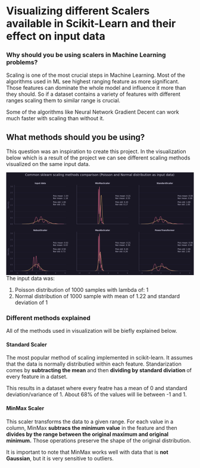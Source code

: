 # Visualizing different Scalers available in Scikit-Learn and their effect on input data

### Why should you be using scalers in Machine Learning problems?

Scaling is one of the most crucial steps in Machine Learning. Most of the algorithms used in ML see highest ranging feature as more significant. Those features can dominate the whole model and influence it more than they should. So if a dataset contains a variety of features with different ranges scaling them to similar range is crucial.

Some of the algorithms like Neural Network Gradient Decent can work much faster with scaling than without it.

## What methods should you be using?

This question was an inspiration to create this project. In the visualization below which is a result of the project we can see different scaling methods visualized on the same input data.

<center>
<img src="Scaling Visualization - Result.png"
     alt="Markdown Monster icon"
     style="float: left; margin-right: 10px;" /> </center>

The input data was:

<ol>
<li>Poisson distribution of 1000 samples with lambda of: 1</li>
<li>Normal distribution of 1000 sample with mean of 1.22 and standard deviation of 1</li>
</ol>

### Different methods explained

All of the methods used in visualization will be biefly explained below.

#### Standard Scaler

The most popular method of scaling implemented in scikit-learn. It assumes that the data is normally distributied within each feature. Standarization comes by <b>subtracting the mean </b> and then <b>dividing by standard diviation </b> of every feature in a datset.

This results in a dataset where every featre has a mean of 0 and standard deviation/variance of 1. About 68% of the values will lie between -1 and 1.

#### MinMax Scaler

This scaler transforms the data to a given range. For each value in a column, MinMax <b>subtracs the minimum value</b> in the feature and then <b>divides by the range between the original maximum and original minimum.</b> Those operations preserve the shape of the original distribution.

It is important to note that MinMax works well with data that is <b>not Gaussian</b>, but it is very sensitive to outliers.




